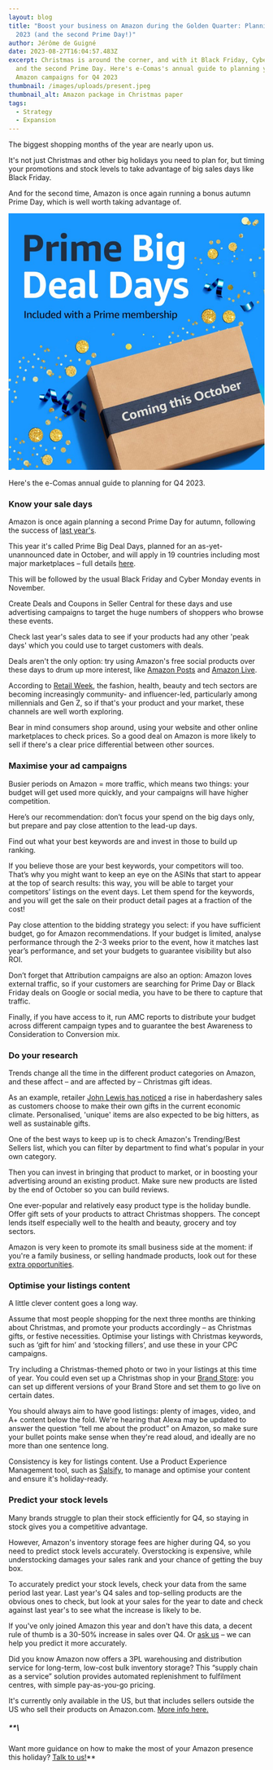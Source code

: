 ```yaml
---
layout: blog
title: "Boost your business on Amazon during the Golden Quarter: Planning for Q4
  2023 (and the second Prime Day!)"
author: Jérôme de Guigné
date: 2023-08-27T16:04:57.483Z
excerpt: Christmas is around the corner, and with it Black Friday, Cyber Monday
  and the second Prime Day. Here's e-Comas's annual guide to planning your
  Amazon campaigns for Q4 2023
thumbnail: /images/uploads/present.jpeg
thumbnail_alt: Amazon package in Christmas paper
tags:
  - Strategy
  - Expansion
---
```

<!--StartFragment-->

The biggest shopping months of the year are nearly upon us.

It's not just Christmas and other big holidays you need to plan for, but timing your promotions and stock levels to take advantage of big sales days like Black Friday.

And for the second time, Amazon is once again running a bonus autumn Prime Day, which is well worth taking advantage of.

![Prime Big Deal Days](/images/uploads/1691499608292.jpg "Prime Big Deal Days")

Here's the e-Comas annual guide to planning for Q4 2023.

### Know your sale days

Amazon is once again planning a second Prime Day for autumn, following the success of [last year's](https://e-comas.com/2022/08/22/amazons-second-prime-day-2022-when-it-is-and-what-you-can-learn-from-the-first-one.html). 

This year it's called Prime Big Deal Days, planned for an as-yet-unannounced date in October, and will apply in 19 countries including most major marketplaces – full details [here](https://www.digitalcommerce360.com/article/everything-about-amazon-prime-day/).

This will be followed by the usual Black Friday and Cyber Monday events in November.

Create Deals and Coupons in Seller Central for these days and use advertising campaigns to target the huge numbers of shoppers who browse these events.

Check last year's sales data to see if your products had any other 'peak days' which you could use to target customers with deals.

Deals aren't the only option: try using Amazon's free social products over these days to drum up more interest, like [Amazon Posts](https://e-comas.com/2021/12/13/social-media-on-amazon-why-you-should-try-posts-and-not-just-because-it-s-free.html) and [Amazon Live](https://e-comas.com/2022/03/22/start-building-your-livestream-following-today-our-5-steps-to-getting-started-on-amazon-live.html).

According to [Retail Week](https://www.retail-week.com/customer/the-biggest-consumer-trends-of-christmas-2023/7044189.article), the fashion, health, beauty and tech sectors are becoming increasingly community- and influencer-led, particularly among millennials and Gen Z, so if that's your product and your market, these channels are well worth exploring.

Bear in mind consumers shop around, using your website and other online marketplaces to check prices. So a good deal on Amazon is more likely to sell if there's a clear price differential between other sources.

### Maximise your ad campaigns

Busier periods on Amazon = more traffic, which means two things: your budget will get used more quickly, and your campaigns will have higher competition.

Here’s our recommendation: don’t focus your spend on the big days only, but prepare and pay close attention to the lead-up days.

Find out what your best keywords are and invest in those to build up ranking.

If you believe those are your best keywords, your competitors will too. That’s why you might want to keep an eye on the ASINs that start to appear at the top of search results: this way, you will be able to target your competitors’ listings on the event days. Let them spend for the keywords, and you will get the sale on their product detail pages at a fraction of the cost!

Pay close attention to the bidding strategy you select: if you have sufficient budget, go for Amazon recommendations. If your budget is limited, analyse performance through the 2-3 weeks prior to the event, how it matches last year’s performance, and set your budgets to guarantee visibility but also ROI.

Don’t forget that Attribution campaigns are also an option: Amazon loves external traffic, so if your customers are searching for Prime Day or Black Friday deals on Google or social media, you have to be there to capture that traffic.

Finally, if you have access to it, run AMC reports to distribute your budget across different campaign types and to guarantee the best Awareness to Consideration to Conversion mix.

### Do your research

Trends change all the time in the different product categories on Amazon, and these affect – and are affected by – Christmas gift ideas.

As an example, retailer [John Lewis has noticed](https://www.retail-week.com/customer/the-biggest-consumer-trends-of-christmas-2023/7044189.article) a rise in haberdashery sales as customers choose to make their own gifts in the current economic climate. Personalised, 'unique' items are also expected to be big hitters, as well as sustainable gifts.

One of the best ways to keep up is to check Amazon's Trending/Best Sellers list, which you can filter by department to find what's popular in your own category.

Then you can invest in bringing that product to market, or in boosting your advertising around an existing product. Make sure new products are listed by the end of October so you can build reviews.

One ever-popular and relatively easy product type is the holiday bundle. Offer gift sets of your products to attract Christmas shoppers. The concept lends itself especially well to the health and beauty, grocery and toy sectors. 

Amazon is very keen to promote its small business side at the moment: if you're a family business, or selling handmade products, look out for these [extra opportunities](https://www.amazon.com/b?ie=UTF8&node=21429425011).

### Optimise your listings content

A little clever content goes a long way.

Assume that most people shopping for the next three months are thinking about Christmas, and promote your products accordingly – as Christmas gifts, or festive necessities. Optimise your listings with Christmas keywords, such as ‘gift for him’ and ‘stocking fillers’, and use these in your CPC campaigns.

Try including a Christmas-themed photo or two in your listings at this time of year. You could even set up a Christmas shop in your [Brand Store](https://amazon-expert.medium.com/introducing-amazons-new-store-scheduling-feature-store-versions-a4ac5b0ec83d): you can set up different versions of your Brand Store and set them to go live on certain dates.

You should always aim to have good listings: plenty of images, video, and A+ content below the fold. We're hearing that Alexa may be updated to answer the question “tell me about the product” on Amazon, so make sure your bullet points make sense when they're read aloud, and ideally are no more than one sentence long.

Consistency is key for listings content. Use a Product Experience Management tool, such as [Salsify](https://www.salsify.com/), to manage and optimise your content and ensure it's holiday-ready.

### Predict your stock levels

Many brands struggle to plan their stock efficiently for Q4, so staying in stock gives you a competitive advantage.

However, Amazon's inventory storage fees are higher during Q4, so you need to predict stock levels accurately. Overstocking is expensive, while understocking damages your sales rank and your chance of getting the buy box.

To accurately predict your stock levels, check your data from the same period last year. Last year's Q4 sales and top-selling products are the obvious ones to check, but look at your sales for the year to date and check against last year's to see what the increase is likely to be.

If you've only joined Amazon this year and don't have this data, a decent rule of thumb is a 30-50% increase in sales over Q4. Or [ask us](http://e-comas.com/contact.html) – we can help you predict it more accurately.

Did you know Amazon now offers a 3PL warehousing and distribution service for long-term, low-cost bulk inventory storage? This “supply chain as a service” solution provides automated replenishment to fulfilment centres, with simple pay-as-you-go pricing.

It's currently only available in the US, but that includes sellers outside the US who sell their products on Amazon.com. [More info here.](https://e-comas.com/2023/03/22/long-term-low-cost-and-easy-to-control-what-you-need-to-know-about-amazon-s-new-3pl-distribution-service.html)

##### **\
Want more guidance on how to make the most of your Amazon presence this holiday? [Talk to us!](https://e-comas.com/contact.html)**

<!--EndFragment-->